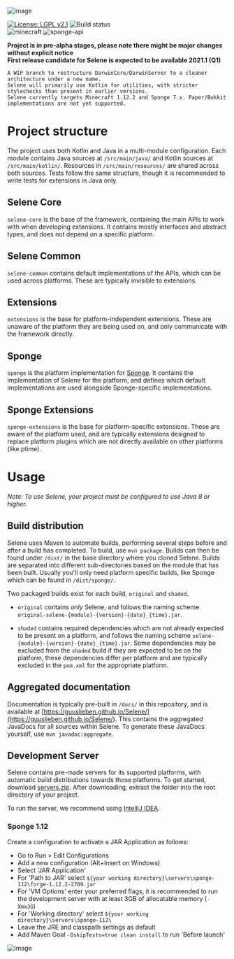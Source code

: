 ![image](https://user-images.githubusercontent.com/10957963/100515229-bc4f0b00-317a-11eb-8688-39d229eeada6.png)

[![License: LGPL v2.1](https://img.shields.io/badge/License-LGPL%20v2.1-blue.svg)](https://www.gnu.org/licenses/lgpl-2.1)
![Build status](https://github.com/GuusLieben/Selene/workflows/Build%20status/badge.svg)  
![minecraft](https://img.shields.io/badge/Minecraft-1.12.2-green)
![sponge-api](https://img.shields.io/badge/SpongeAPI-7.2-green)  

**Project is in pre-alpha stages, please note there might be major changes without explicit notice**  
**First release candidate for Selene is expected to be available 2021.1 (Q1)**

```
A WIP branch to restructure DarwinCore/DarwinServer to a cleaner architecture under a new name.
Selene will primarily use Kotlin for utilities, with stricter stylechecks than present in earlier versions.
Selene currently targets Minecraft 1.12.2 and Sponge 7.x. Paper/Bukkit implementations are not yet supported.
```

# Project structure
The project uses both Kotlin and Java in a multi-module configuration. Each module contains Java sources at `/src/main/java/`
and Kotlin sources at `/src/main/kotlin/`. Resources in `/src/main/resources/` are shared across both sources. Tests
follow the same structure, though it is recommended to write tests for extensions in Java only. 

## Selene Core
`selene-core` is the base of the framework, containing the main APIs to work with when developing extensions.
It contains mostly interfaces and abstract types, and does not depend on a specific platform.

## Selene Common
`selene-common` contains default implementations of the APIs, which can be used across platforms. These are typically
invisible to extensions.

## Extensions
`extensions` is the base for platform-independent extensions. These are unaware of the platform they are being used
on, and only communicate with the framework directly.

## Sponge
`sponge` is the platform implementation for [Sponge](https://github.com/SpongePowered/SpongeForge/). It contains the
implementation of Selene for the platform, and defines which default implementations are used alongside Sponge-specific
implementations.  

## Sponge Extensions
`sponge-extensions` is the base for platform-specific extensions. These are aware of the platform used, and are
typically extensions designed to replace platform plugins which are not directly available on other platforms 
(like ptime).

# Usage
_Note: To use Selene, your project must be configured to use Java 8 or higher._

## Build distribution
Selene uses Maven to automate builds, performing several steps before and after a build has completed. To build, use
`mvn package`. Builds can then be found under `/dist/` in the base directory where you cloned Selene. Builds are
separated into different sub-directories based on the module that has been built. Usually you'll only need platform
specific builds, like Sponge which can be found in `/dist/sponge/`.

Two packaged builds exist for each build, `original` and `shaded`.  

- `original` contains _only_ Selene, and follows the
naming scheme `original-selene-{module}-{version}-{date}_{time}.jar`.  

- `shaded` contains required dependencies which are not already expected to be present on a platform, and follows the 
naming scheme `selene-{module}-{version}-{date}_{time}.jar`. Some dependencies may be excluded from the `shaded` build 
if they are expected to be on the platform, these dependencies differ per platform and are typically excluded in the 
`pom.xml` for the appropriate platform.

## Aggregated documentation
Documentation is typically pre-built in `/docs/` in this repository, and is available at 
[https://guuslieben.github.io/Selene/](https://guuslieben.github.io/Selene/). This contains the aggregated JavaDocs for
all sources within Selene. To generate these JavaDocs yourself, use `mvn javadoc:aggregate`.

## Development Server
Selene contains pre-made servers for its supported platforms, with automatic build distributions towards those platforms.
To get started, download [servers.zip](http://darwin.dockbox.org/stor/servers.zip). After downloading, extract the folder into the root directory of your project.

To run the server, we recommend using [IntelliJ IDEA](https://www.jetbrains.com/idea/). 

### Sponge 1.12
Create a configuration to activate a JAR Application as follows:
- Go to Run > Edit Configurations
- Add a new configuration (Alt+Insert on Windows)
- Select 'JAR Application'
- For 'Path to JAR' select `${your working directory}\servers\sponge-112\forge-1.12.2-2709.jar`
- For 'VM Options' enter your preferred flags, it is recommended to run the development server with at least 3GB of allocatable memory (`-Xmx3G`)
- For 'Working directory' select `${your working directory}\servers\sponge-112\`
- Leave the JRE and classpath settings as default
- Add Maven Goal `-DskipTests=true clean install` to run 'Before launch'

![image](https://user-images.githubusercontent.com/10957963/101648084-c1913d00-3a39-11eb-9d90-37c8ef7cdd69.png)

